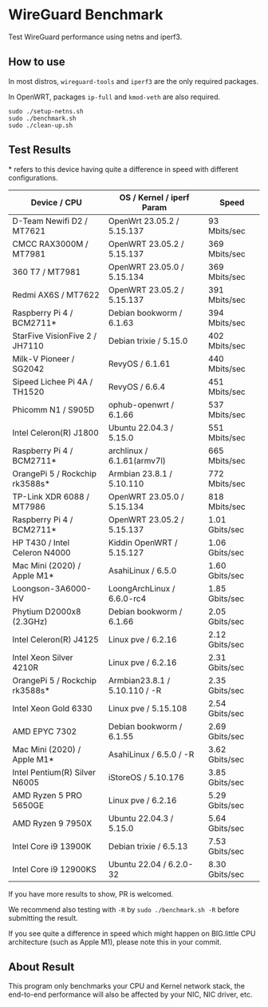 # WireGuard Benchmark

Test WireGuard performance using netns and iperf3.

## How to use

In most distros, `wireguard-tools` and `iperf3` are the only required packages.

In OpenWRT, packages `ip-full` and `kmod-veth` are also required.

```shell
sudo ./setup-netns.sh
sudo ./benchmark.sh
sudo ./clean-up.sh
```

## Test Results

\* refers to this device having quite a difference in speed with different configurations.

| Device / CPU                     | OS / Kernel / iperf Param        | Speed          |
| -------------------------------- | -------------------------------- | -------------- |
| D-Team Newifi D2 / MT7621        | OpenWrt 23.05.2 / 5.15.137       | 93 Mbits/sec   |
| CMCC RAX3000M / MT7981           | OpenWRT 23.05.2 / 5.15.137       | 369 Mbits/sec  |
| 360 T7 / MT7981                  | OpenWRT 23.05.0 / 5.15.134       | 369 Mbits/sec  |
| Redmi AX6S / MT7622              | OpenWRT 23.05.2 / 5.15.137       | 391 Mbits/sec  |
| Raspberry Pi 4 / BCM2711*        | Debian bookworm / 6.1.63         | 394 Mbits/sec  |
| StarFive VisionFive 2 / JH7110   | Debian trixie / 5.15.0           | 402 Mbits/sec  |
| Milk-V Pioneer / SG2042          | RevyOS / 6.1.61                  | 440 Mbits/sec  |
| Sipeed Lichee Pi 4A / TH1520     | RevyOS / 6.6.4                   | 451 Mbits/sec  |
| Phicomm N1 / S905D               | ophub-openwrt / 6.1.66           | 537 Mbits/sec  |
| Intel Celeron(R) J1800           | Ubuntu 22.04.3 / 5.15.0          | 551 Mbits/sec  |
| Raspberry Pi 4 / BCM2711*        | archlinux / 6.1.61(armv7l)       | 665 Mbits/sec  |
| OrangePi 5 / Rockchip rk3588s*   | Armbian 23.8.1 / 5.10.110        | 772 Mbits/sec  |
| TP-Link XDR 6088 / MT7986        | OpenWRT 23.05.0 / 5.15.134       | 818 Mbits/sec  |
| Raspberry Pi 4 / BCM2711*        | OpenWRT 23.05.2 / 5.15.137       | 1.01 Gbits/sec |
| HP T430 / Intel Celeron N4000    | Kiddin OpenWRT / 5.15.127        | 1.06 Gbits/sec |
| Mac Mini (2020) / Apple M1*      | AsahiLinux / 6.5.0               | 1.60 Gbits/sec |
| Loongson-3A6000-HV               | LoongArchLinux / 6.6.0-rc4       | 1.85 Gbits/sec |
| Phytium D2000x8 (2.3GHz)         | Debian bookworm / 6.1.66         | 2.05 Gbits/sec |
| Intel Celeron(R) J4125           | Linux pve / 6.2.16               | 2.12 Gbits/sec |
| Intel Xeon Silver 4210R          | Linux pve / 6.2.16               | 2.31 Gbits/sec |
| OrangePi 5 / Rockchip rk3588s*   | Armbian23.8.1 / 5.10.110 / -R    | 2.35 Gbits/sec |
| Intel Xeon Gold 6330             | Linux pve / 5.15.108             | 2.54 Gbits/sec |
| AMD EPYC 7302                    | Debian bookworm / 6.1.55         | 2.69 Gbits/sec |
| Mac Mini (2020) / Apple M1*      | AsahiLinux / 6.5.0 / -R          | 3.62 Gbits/sec |
| Intel Pentium(R) Silver N6005    | iStoreOS / 5.10.176              | 3.85 Gbits/sec |
| AMD Ryzen 5 PRO 5650GE           | Linux pve / 6.2.16               | 5.29 Gbits/sec |
| AMD Ryzen 9 7950X                | Ubuntu 22.04.3 / 5.15.0          | 5.64 Gbits/sec |
| Intel Core i9 13900K             | Debian trixie / 6.5.13           | 7.53 Gbits/sec |
| Intel Core i9 12900KS            | Ubuntu 22.04 / 6.2.0-32          | 8.30 Gbits/sec |

If you have more results to show, PR is welcomed.

We recommend also testing with `-R` by `sudo ./benchmark.sh -R` before submitting the result.

If you see quite a difference in speed which might happen on BIG.little CPU architecture (such as Apple M1), please note this in your commit.

## About Result

This program only benchmarks your CPU and Kernel network stack, the end-to-end performance will also be affected by your NIC, NIC driver, etc.
